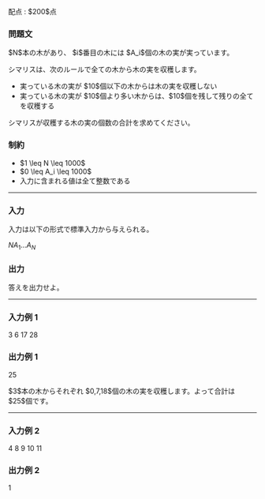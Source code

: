 
<div>

<span>

<span>

<p>
配点 : $200$点
</p>

<div>

<section>

### **問題文**

<p>
$N$本の木があり、 $i$番目の木には $A_i$個の木の実が実っています。
</p>

<p>
シマリスは、次のルールで全ての木から木の実を収穫します。
</p>

<ul>

<li>
実っている木の実が $10$個以下の木からは木の実を収穫しない
</li>

<li>
実っている木の実が $10$個より多い木からは、$10$個を残して残りの全てを収穫する
</li>

</ul>

<p>
シマリスが収穫する木の実の個数の合計を求めてください。
</p>

</section>

</div>

<div>

<section>

### **制約**

<ul>

<li>
$1 \leq N \leq 1000$
</li>

<li>
$0 \leq A_i \leq 1000$
</li>

<li>
入力に含まれる値は全て整数である
</li>

</ul>

</section>

</div>

---

<div>

<div>

<section>

### **入力**

<p>
入力は以下の形式で標準入力から与えられる。
</p>

<div>

$N$$A_1$$\ldots$$A_N$
</div>

</section>

</div>

<div>

<section>

### **出力**

<p>
答えを出力せよ。  
</p>

</section>

</div>

</div>

---

<div>

<section>

### **入力例 1**

<div>

3
6 17 28

</div>

</section>

</div>

<div>

<section>

### **出力例 1**

<div>

25

</div>

<p>
$3$本の木からそれぞれ $0,7,18$個の木の実を収穫します。よって合計は $25$個です。
</p>

</section>

</div>

---

<div>

<section>

### **入力例 2**

<div>

4
8 9 10 11

</div>

</section>

</div>

<div>

<section>

### **出力例 2**

<div>

1

</div>

</section>

</div>

</span>

</span>

</div>
